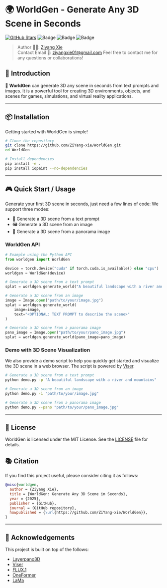 # 🌍 WorldGen - Generate Any 3D Scene in Seconds 

[![GitHub Stars](https://img.shields.io/github/stars/ZiYang-xie/WorldGen?style=social&label=Star&maxAge=2592000)](https://github.com/ZiYang-xie/WorldGen/stargazers/)
![Badge](https://img.shields.io/badge/version-v1.0.0-blue)
![Badge](https://img.shields.io/badge/build-passing-brightgreen)
![Badge](https://img.shields.io/badge/license-MIT-green)

> Author 👨‍💻: [Ziyang Xie](https://ziyangxie.site/)  
> Contact Email 📧: [ziyangxie01@gmail.com](mailto:ziyangxie01@gmail.com)
> Feel free to contact me for any questions or collaborations!

## 🌟 Introduction
🚀 **WorldGen** can generate 3D any scene in seconds from text prompts and images.  It is a powerful tool for creating 3D environments, objects, and scenes for games, simulations, and virtual reality applications.

---


## 📦 Installation

Getting started with WorldGen is simple!

```bash
# Clone the repository 
git clone https://github.com/ZiYang-xie/WorldGen.git
cd WorldGen

# Install dependencies
pip install -e .
pip install iopaint --no-dependencies
```

---

## 🎮 Quick Start / Usage

Generate your first 3D scene in seconds, just need a few lines of code:
We support three modes:
- 📝 Generate a 3D scene from a text prompt 
- 🖼️ Generate a 3D scene from an image 
- 📸 Generate a 3D scene from a panorama image 

### WorldGen API
```python
# Example using the Python API
from worldgen import WorldGen

device = torch.device("cuda" if torch.cuda.is_available() else "cpu")
worldgen = WorldGen(device)

# Generate a 3D scene from a text prompt
splat = worldgen.generate_world("A beautiful landscape with a river and mountains")

# Generate a 3D scene from an image
image = Image.open("path/to/your/image.jpg")
splat = worldgen.generate_world(
    image=image, 
    text="<OPTIONAL: TEXT PROMPT to describe the scene>"
)

# Generate a 3D scene from a panorama image
pano_image = Image.open("path/to/your/pano_image.jpg")
splat = worldgen.generate_world(pano_image=pano_image)
```

### Demo with 3D Scene Visualization
We also provide a demo script to help you quickly get started and visualize the 3D scene in a web browser. The script is powered by [Viser](https://github.com/nerfstudio-project/viser).
```bash
# Generate a 3D scene from a text prompt
python demo.py -p "A beautiful landscape with a river and mountains"

# Generate a 3D scene from an image
python demo.py -i "path/to/your/image.jpg"

# Generate a 3D scene from a panorama image
python demo.py --pano "path/to/your/pano_image.jpg"
```

---

## 📜 License

WorldGen is licensed under the MIT License. See the [LICENSE](LICENSE) file for details.

## 📚 Citation
If you find this project useful, please consider citing it as follows:
```bibtex
@misc{worldgen,
  author = {Ziyang Xie},
  title = {WorldGen: Generate Any 3D Scene in Seconds},
  year = {2025},
  publisher = {GitHub},
  journal = {GitHub repository},
  howpublished = {\url{https://github.com/ZiYang-xie/WorldGen}},
}
```

---

## 🤝 Acknowledgements
This project is built on top of the follows:
- [Layerpano3D](https://github.com/3DTopia/LayerPano3D)
- [Viser](https://github.com/nerfstudio-project/viser)
- [FLUX.1](https://huggingface.co/black-forest-labs/FLUX.1-dev)
- [OneFormer](https://github.com/SHI-Labs/OneFormer)
- [LaMa](https://github.com/saic-mdal/lama)

